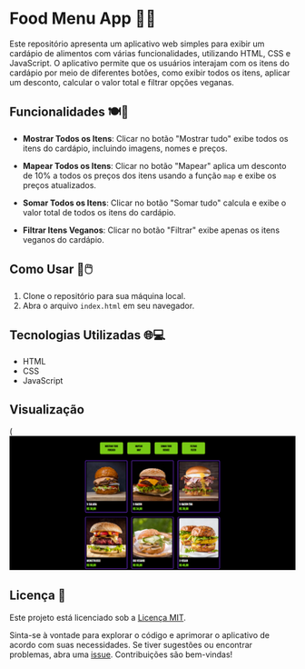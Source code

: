 # Food Menu App 🍔🍟

Este repositório apresenta um aplicativo web simples para exibir um cardápio de alimentos com várias funcionalidades, utilizando HTML, CSS e JavaScript. O aplicativo permite que os usuários interajam com os itens do cardápio por meio de diferentes botões, como exibir todos os itens, aplicar um desconto, calcular o valor total e filtrar opções veganas.

## Funcionalidades 🍽️🛒

- **Mostrar Todos os Itens**: Clicar no botão "Mostrar tudo" exibe todos os itens do cardápio, incluindo imagens, nomes e preços.

- **Mapear Todos os Itens**: Clicar no botão "Mapear" aplica um desconto de 10% a todos os preços dos itens usando a função `map` e exibe os preços atualizados.

- **Somar Todos os Itens**: Clicar no botão "Somar tudo" calcula e exibe o valor total de todos os itens do cardápio.

- **Filtrar Itens Veganos**: Clicar no botão "Filtrar" exibe apenas os itens veganos do cardápio.

## Como Usar 🍴🖱️

1. Clone o repositório para sua máquina local.
2. Abra o arquivo `index.html` em seu navegador.

## Tecnologias Utilizadas 🌐💻

- HTML
- CSS
- JavaScript

## Visualização

(![Alt text](project.png)



## Licença 📄

Este projeto está licenciado sob a [Licença MIT](LICENSE).

Sinta-se à vontade para explorar o código e aprimorar o aplicativo de acordo com suas necessidades. Se tiver sugestões ou encontrar problemas, abra uma [issue](https://github.com/paulo-santos360/Javascript-Productsissues). Contribuições são bem-vindas!
